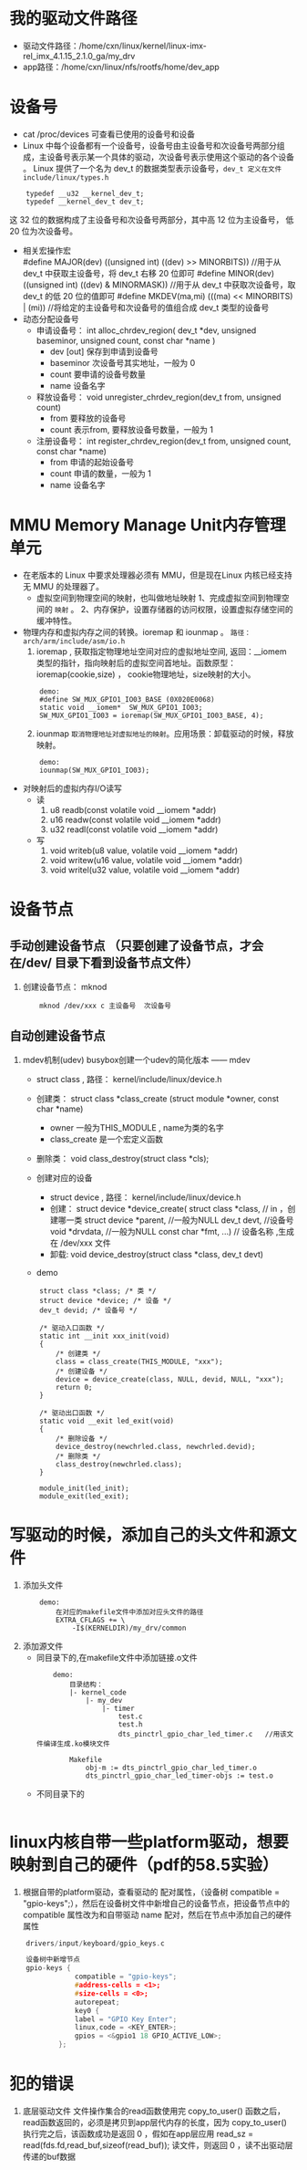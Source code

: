 # 我的驱动文件路径
* 驱动文件路径：/home/cxn/linux/kernel/linux-imx-rel_imx_4.1.15_2.1.0_ga/my_drv
* app路径：/home/cxn/linux/nfs/rootfs/home/dev_app

# 设备号
* cat /proc/devices 可查看已使用的设备号和设备
* Linux 中每个设备都有一个设备号，设备号由主设备号和次设备号两部分组成，主设备号表示某一个具体的驱动，次设备号表示使用这个驱动的各个设备 。 Linux 提供了一个名为 dev_t 的数据类型表示设备号，` dev_t 定义在文件 include/linux/types.h `
```
    typedef __u32 __kernel_dev_t;
    typedef __kernel_dev_t dev_t;
```
这 32 位的数据构成了主设备号和次设备号两部分，其中高 12 位为主设备号， 低 20 位为次设备号。
* 相关宏操作宏  
  #define MAJOR(dev) ((unsigned int) ((dev) >> MINORBITS))      //用于从 dev_t 中获取主设备号，将 dev_t 右移 20 位即可
  #define MINOR(dev) ((unsigned int) ((dev) & MINORMASK))       //用于从 dev_t 中获取次设备号，取 dev_t 的低 20 位的值即可
  #define MKDEV(ma,mi) (((ma) << MINORBITS) | (mi))             //将给定的主设备号和次设备号的值组合成 dev_t 类型的设备号
* 动态分配设备号
    * 申请设备号： int alloc_chrdev_region( dev_t *dev, unsigned baseminor, unsigned count, const char *name )
        * dev [out]       保存到申请到设备号
        * baseminor 次设备号其实地址，一般为 0 
        * count     要申请的设备号数量
        * name      设备名字
    * 释放设备号： void unregister_chrdev_region(dev_t from, unsigned count)
        * from      要释放的设备号
        * count     表示from, 要释放设备号数量，一般为 1
    * 注册设备号： int register_chrdev_region(dev_t from, unsigned count, const char *name)    
        * from      申请的起始设备号
        * count     申请的数量，一般为 1
        * name      设备名字



# MMU  Memory Manage Unit内存管理单元
* 在老版本的 Linux 中要求处理器必须有 MMU，但是现在Linux 内核已经支持无 MMU 的处理器了。
    * 虚拟空间到物理空间的映射，也叫做地址映射
        1、完成虚拟空间到物理空间的 `映射` 。
        2、内存保护，设置存储器的访问权限，设置虚拟存储空间的缓冲特性。
* 物理内存和虚拟内存之间的转换。ioremap 和 iounmap 。 `路径：arch/arm/include/asm/io.h`
    1. ioremap ,  获取指定物理地址空间对应的虚拟地址空间, 返回：__iomem 类型的指针，指向映射后的虚拟空间首地址。函数原型：ioremap(cookie,size) ， cookie物理地址，size映射的大小。
    ```
        demo:
        #define SW_MUX_GPIO1_IO03_BASE (0X020E0068)
        static void __iomem*  SW_MUX_GPIO1_IO03;
        SW_MUX_GPIO1_IO03 = ioremap(SW_MUX_GPIO1_IO03_BASE, 4);
    ```
    2. iounmap `取消物理地址对虚拟地址的映射`。应用场景：卸载驱动的时候，释放映射。
    ```
        demo:
        iounmap(SW_MUX_GPIO1_IO03);
    ```
* 对映射后的虚拟内存I/O读写
    * 读
        1.  u8 readb(const volatile void __iomem *addr)
        2. u16 readw(const volatile void __iomem *addr)
        3. u32 readl(const volatile void __iomem *addr)
    * 写
        1. void writeb(u8 value, volatile void __iomem *addr)
        2. void writew(u16 value, volatile void __iomem *addr)
        3. void writel(u32 value, volatile void __iomem *addr)


# 设备节点
## 手动创建设备节点 （只要创建了设备节点，才会在/dev/ 目录下看到设备节点文件）
1. 创建设备节点： mknod 
    ```
        mknod /dev/xxx c 主设备号  次设备号
    ```
## 自动创建设备节点
1. mdev机制(udev)  busybox创建一个udev的简化版本 —— mdev
    * struct class   , 路径： kernel/include/linux/device.h
    * 创建类： struct class *class_create (struct module *owner, const char *name)
        * owner 一般为THIS_MODULE , name为类的名字
        * class_create 是一个宏定义函数
    * 删除类： void class_destroy(struct class *cls);

    * 创建对应的设备 
        * struct device  ,  路径： kernel/include/linux/device.h
        * 创建： struct device *device_create( struct class *class,     // in ，创建哪一类
                                        struct device *parent,          //一般为NULL
                                        dev_t devt,                     //设备号
                                        void *drvdata,                  //一般为NULL
                                        const char *fmt, ...)           // 设备名称 ,生成在 /dev/xxx 文件
        * 卸载:  void device_destroy(struct class *class, dev_t devt)

    * demo
    ```
        struct class *class; /* 类 */
        struct device *device; /* 设备 */
        dev_t devid; /* 设备号 */

        /* 驱动入口函数 */
        static int __init xxx_init(void)
        {
            /* 创建类 */
            class = class_create(THIS_MODULE, "xxx");
            /* 创建设备 */
            device = device_create(class, NULL, devid, NULL, "xxx");
            return 0;
        }

        /* 驱动出口函数 */
        static void __exit led_exit(void)
        {
            /* 删除设备 */
            device_destroy(newchrled.class, newchrled.devid);
            /* 删除类 */
            class_destroy(newchrled.class);
        }

        module_init(led_init);
        module_exit(led_exit);
    ```


# 写驱动的时候，添加自己的头文件和源文件
1. 添加头文件
    ``` 
        demo:
            在对应的makefile文件中添加对应头文件的路径
            EXTRA_CFLAGS += \
                -I$(KERNELDIR)/my_drv/common
    ```
2. 添加源文件
    * 同目录下的,在makefile文件中添加链接.o文件
        ```
            demo:
                目录结构：
                |- kernel_code
                    |- my_dev
                        |- timer
                            test.c
                            test.h
                            dts_pinctrl_gpio_char_led_timer.c   //用该文件编译生成.ko模块文件

                Makefile
                    obj-m := dts_pinctrl_gpio_char_led_timer.o
                    dts_pinctrl_gpio_char_led_timer-objs := test.o

        ```
    * 不同目录下的
        ```

        ```

# linux内核自带一些platform驱动，想要映射到自己的硬件（pdf的58.5实验）
1. 根据自带的platform驱动，查看驱动的 配对属性，（设备树 compatible = "gpio-keys";），然后在设备树文件中新增自己的设备节点，把设备节点中的compatible 属性改为和自带驱动 name 配对，然后在节点中添加自己的硬件属性
```C
    drivers/input/keyboard/gpio_keys.c

    设备树中新增节点
    gpio-keys {
				compatible = "gpio-keys";
				#address-cells = <1>;
				#size-cells = <0>;
				autorepeat;
				key0 {
				label = "GPIO Key Enter";
				linux,code = <KEY_ENTER>;
				gpios = <&gpio1 18 GPIO_ACTIVE_LOW>;
			};
```


# 犯的错误
1. 底层驱动文件 文件操作集合的read函数使用完 copy_to_user() 函数之后，read函数返回的，必须是拷贝到app层代内存的长度，因为 copy_to_user() 执行完之后，该函数成功是返回 0 ，假如在app层应用 read_sz = read(fds.fd,read_buf,sizeof(read_buf)); 读文件，则返回 0 ，读不出驱动层传递的buf数据

